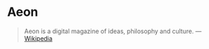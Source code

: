 # Aeon

>Aeon is a digital magazine of ideas, philosophy and culture.
— [Wikipedia](https://en.wikipedia.org/wiki/Aeon_(magazine))